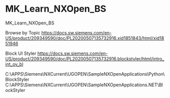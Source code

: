 # MK_Learn_NXOpen_BS
MK_Learn_NXOpen_BS

Browse by Topic
https://docs.sw.siemens.com/en-US/product/209349590/doc/PL20200507135732916.xid1851843/html/xid1851946

Block UI Styler
https://docs.sw.siemens.com/en-US/product/209349590/doc/PL20200507135732916.blockstyler/html/intro_int_ov_bl

C:\APPS\Siemens\NXCurrent\UGOPEN\SampleNXOpenApplications\Python\BlockStyler
C:\APPS\Siemens\NXCurrent\UGOPEN\SampleNXOpenApplications\.NET\BlockStyler
